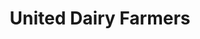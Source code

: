 ---
title: "United Dairy Farmers"
url: /cincinnati/united-dairy-farmers-lebanon-road/
shop: convenience
---